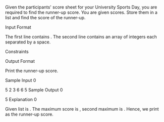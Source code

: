 Given the participants' score sheet for your University Sports Day, you are required to find the runner-up score. You are given  scores. Store them in a list and find the score of the runner-up.

Input Format

The first line contains . The second line contains an array   of  integers each separated by a space.

Constraints

Output Format

Print the runner-up score.

Sample Input 0

5
2 3 6 6 5
Sample Output 0

5
Explanation 0

Given list is . The maximum score is , second maximum is . Hence, we print  as the runner-up score.